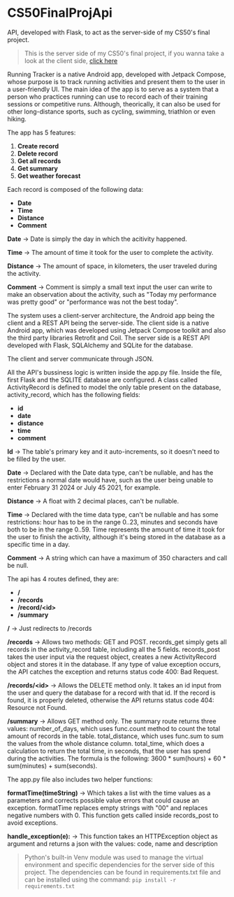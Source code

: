 # CS50FinalProjApi
API, developed with Flask, to act as the server-side of my CS50's final project.

>This is the server side of my CS50's final project, if you wanna take a look at the client side, [click here](https://github.com/VicMarn/CS50FinalProjApp)

Running Tracker is a native Android app, developed with Jetpack Compose, whose purpose is to track running activities and present them to the user in a user-friendly UI.
The main idea of the app is to serve as a system that a person who practices running can use to record each of their training sessions or competitive runs. Although, theorically, it can also be used for other long-distance sports, such as cycling, swimming, triathlon or even hiking.

The app has 5 features:
1. **Create record**
2. **Delete record**
3. **Get all records**
4. **Get summary**
5. **Get weather forecast**

Each record is composed of the following data:
- **Date**
- **Time**
- **Distance**
- **Comment**

**Date** -> Date is simply the day in which the acitivity happened.

**Time** -> The amount of time it took for the user to complete the activity.

**Distance** -> The amount of space, in kilometers, the user traveled during the activity.

**Comment** -> Comment is simply a small text input the user can write to make an observation about the activity, such as "Today my performance was pretty good" or "performance was not the best today".

The system uses a client-server architecture, the Android app being the client and a REST API being the server-side.
The client side is a native Android app, which was developed using Jetpack Compose toolkit and also the third party libraries Retrofit and Coil.
The server side is a REST API developed with Flask, SQLAlchemy and SQLite for the database.

The client and server communicate through JSON.

All the API's bussiness logic is written inside the app.py file.
Inside the file, first Flask and the SQLITE database are configured.
A class called ActivityRecord is defined to model the only table present on the database, activity_record, which has the following fields:
- **id**
- **date**
- **distance**
- **time**
- **comment**

**Id** -> The table's primary key and it auto-increments, so it doesn't need to be filled by the user.

**Date** -> Declared with the Date data type, can't be nullable, and has the restrictions a normal date would have, such as the user being unable to enter February 31 2024 or July 45 2021, for example.

**Distance** -> A float with 2 decimal places, can't be nullable.

**Time** -> Declared with the time data type, can't be nullable and has some restrictions: hour has to be in the range 0..23, minutes and seconds have both to be in the range 0..59. Time represents the amount of time it took for the user to finish the activity, although it's being stored in the database as a specific time in a day.

**Comment** -> A string which can have a maximum of 350 characters and call be null.


The api has 4 routes defined, they are:
- **/**
- **/records**
- **/record/\<id\>**
- **/summary**

**/** -> Just redirects to /records

**/records** -> Allows two methods: GET and POST. records_get simply gets all records in the activity_record table, including all the 5 fields. records_post takes the user input via the request object, creates a new ActivityRecord object and stores it in the database. If any type of value exception occurs, the API catches the exception and returns status code 400: Bad Request.

**/records/\<id\>** -> Allows the DELETE method only. It takes an id input from the user and query the database for a record with that id. If the record is found, it is properly deleted, otherwise the API returns status code 404: Resource not Found.

**/summary** -> Allows GET method only. The summary route returns three values: number_of_days, which uses func.count method to count the total amount of records in the table. total_distance, which uses func.sum to sum the values from the whole distance column. total_time, which does a calculation to return the total time, in seconds, that the user has spend during the activities. The formula is the following: 3600 * sum(hours) + 60 * sum(minutes) + sum(seconds).


The app.py file also includes two helper functions:

**formatTime(timeString)** -> Which takes a list with the time values as a parameters and corrects possible value errors that could cause an exception. formatTime replaces empty strings with "00" and replaces negative numbers with 0. This function gets called inside records_post to avoid exceptions.

**handle_exception(e):** -> This function takes an HTTPException object as argument and returns a json with the values: code, name and description

> Python's built-in Venv module was used to manage the virtual environment and specific dependencies for the server side of this project.
> The dependencies can be found in requirements.txt file and can be installed using the command: `pip install -r requirements.txt`




